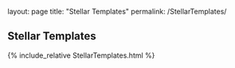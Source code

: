 layout: page
title: "Stellar Templates"
permalink: /StellarTemplates/

## Stellar Templates

{% include_relative StellarTemplates.html %}
